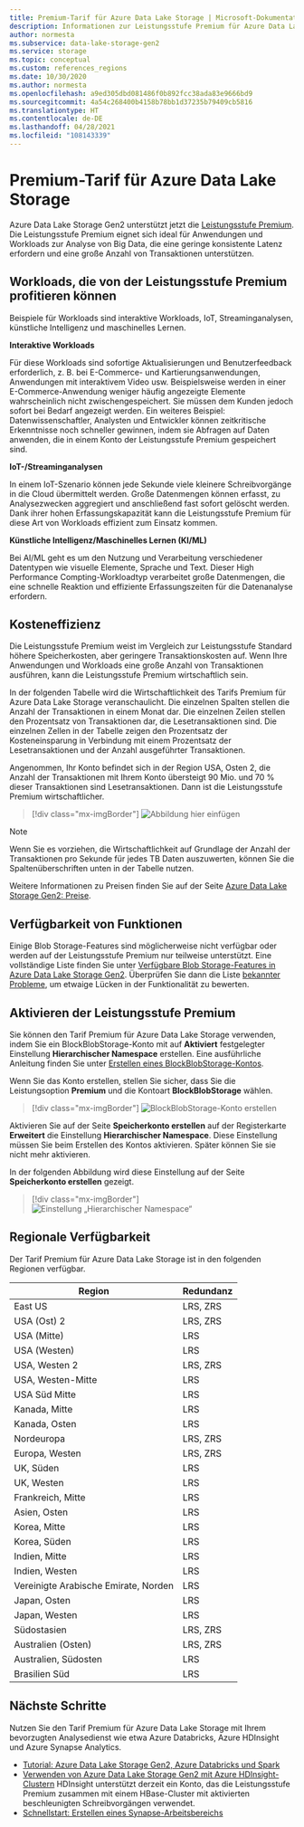 ```yaml
---
title: Premium-Tarif für Azure Data Lake Storage | Microsoft-Dokumentation
description: Informationen zur Leistungsstufe Premium für Azure Data Lake Storage Gen2
author: normesta
ms.subservice: data-lake-storage-gen2
ms.service: storage
ms.topic: conceptual
ms.custom: references_regions
ms.date: 10/30/2020
ms.author: normesta
ms.openlocfilehash: a9ed305dbd081486f0b892fcc38ada83e9666bd9
ms.sourcegitcommit: 4a54c268400b4158b78bb1d37235b79409cb5816
ms.translationtype: HT
ms.contentlocale: de-DE
ms.lasthandoff: 04/28/2021
ms.locfileid: "108143339"
---
```

# <a name="premium-tier-for-azure-data-lake-storage"></a>Premium-Tarif für Azure Data Lake Storage

Azure Data Lake Storage Gen2 unterstützt jetzt die [Leistungsstufe Premium](storage-blob-performance-tiers.md#premium-performance). Die Leistungsstufe Premium eignet sich ideal für Anwendungen und Workloads zur Analyse von Big Data, die eine geringe konsistente Latenz erfordern und eine große Anzahl von Transaktionen unterstützen.

## <a name="workloads-that-can-benefit-from-the-premium-performance-tier"></a>Workloads, die von der Leistungsstufe Premium profitieren können

Beispiele für Workloads sind interaktive Workloads, IoT, Streaminganalysen, künstliche Intelligenz und maschinelles Lernen. 

**Interaktive Workloads** 

Für diese Workloads sind sofortige Aktualisierungen und Benutzerfeedback erforderlich, z. B. bei E-Commerce- und Kartierungsanwendungen, Anwendungen mit interaktivem Video usw. Beispielsweise werden in einer E-Commerce-Anwendung weniger häufig angezeigte Elemente wahrscheinlich nicht zwischengespeichert. Sie müssen dem Kunden jedoch sofort bei Bedarf angezeigt werden. Ein weiteres Beispiel: Datenwissenschaftler, Analysten und Entwickler können zeitkritische Erkenntnisse noch schneller gewinnen, indem sie Abfragen auf Daten anwenden, die in einem Konto der Leistungsstufe Premium gespeichert sind. 

**IoT-/Streaminganalysen** 

In einem IoT-Szenario können jede Sekunde viele kleinere Schreibvorgänge in die Cloud übermittelt werden. Große Datenmengen können erfasst, zu Analysezwecken aggregiert und anschließend fast sofort gelöscht werden. Dank ihrer hohen Erfassungskapazität kann die Leistungsstufe Premium für diese Art von Workloads effizient zum Einsatz kommen. 

**Künstliche Intelligenz/Maschinelles Lernen (KI/ML)** 

Bei AI/ML geht es um den Nutzung und Verarbeitung verschiedener Datentypen wie visuelle Elemente, Sprache und Text. Dieser High Performance Compting-Workloadtyp verarbeitet große Datenmengen, die eine schnelle Reaktion und effiziente Erfassungszeiten für die Datenanalyse erfordern. 

## <a name="cost-effectiveness"></a>Kosteneffizienz

Die Leistungsstufe Premium weist im Vergleich zur Leistungsstufe Standard höhere Speicherkosten, aber geringere Transaktionskosten auf. Wenn Ihre Anwendungen und Workloads eine große Anzahl von Transaktionen ausführen, kann die Leistungsstufe Premium wirtschaftlich sein.

In der folgenden Tabelle wird die Wirtschaftlichkeit des Tarifs Premium für Azure Data Lake Storage veranschaulicht. Die einzelnen Spalten stellen die Anzahl der Transaktionen in einem Monat dar.  Die einzelnen Zeilen stellen den Prozentsatz von Transaktionen dar, die Lesetransaktionen sind. Die einzelnen Zellen in der Tabelle zeigen den Prozentsatz der Kosteneinsparung in Verbindung mit einem Prozentsatz der Lesetransaktionen und der Anzahl ausgeführter Transaktionen. 

Angenommen, Ihr Konto befindet sich in der Region USA, Osten 2, die Anzahl der Transaktionen mit Ihrem Konto übersteigt 90 Mio. und 70 % dieser Transaktionen sind Lesetransaktionen. Dann ist die Leistungsstufe Premium wirtschaftlicher.

> [!div class="mx-imgBorder"]
> ![Abbildung hier einfügen](./media/premium-tier-for-data-lake-storage/premium-performance-data-lake-storage-cost-analysis-table.png)

> [!NOTE] 
> Wenn Sie es vorziehen, die Wirtschaftlichkeit auf Grundlage der Anzahl der Transaktionen pro Sekunde für jedes TB Daten auszuwerten, können Sie die Spaltenüberschriften unten in der Tabelle nutzen.

Weitere Informationen zu Preisen finden Sie auf der Seite [Azure Data Lake Storage Gen2: Preise](https://azure.microsoft.com/pricing/details/storage/data-lake/).

## <a name="feature-availability"></a>Verfügbarkeit von Funktionen 

Einige Blob Storage-Features sind möglicherweise nicht verfügbar oder werden auf der Leistungsstufe Premium nur teilweise unterstützt. Eine vollständige Liste finden Sie unter [Verfügbare Blob Storage-Features in Azure Data Lake Storage Gen2](data-lake-storage-supported-blob-storage-features.md). Überprüfen Sie dann die Liste [bekannter Probleme](data-lake-storage-known-issues.md), um etwaige Lücken in der Funktionalität zu bewerten.

## <a name="enabling-the-premium-performance-tier"></a>Aktivieren der Leistungsstufe Premium 

Sie können den Tarif Premium für Azure Data Lake Storage verwenden, indem Sie ein BlockBlobStorage-Konto mit auf **Aktiviert** festgelegter Einstellung **Hierarchischer Namespace** erstellen. Eine ausführliche Anleitung finden Sie unter [Erstellen eines BlockBlobStorage-Kontos](../common/storage-account-create.md).

Wenn Sie das Konto erstellen, stellen Sie sicher, dass Sie die Leistungsoption **Premium** und die Kontoart **BlockBlobStorage** wählen.

> [!div class="mx-imgBorder"]
> ![BlockBlobStorage-Konto erstellen](./media/premium-tier-for-data-lake-storage/create-block-blob-storage-account.png)

Aktivieren Sie auf der Seite **Speicherkonto erstellen** auf der Registerkarte **Erweitert** die Einstellung **Hierarchischer Namespace**. Diese Einstellung müssen Sie beim Erstellen des Kontos aktivieren. Später können Sie sie nicht mehr aktivieren.

In der folgenden Abbildung wird diese Einstellung auf der Seite **Speicherkonto erstellen** gezeigt.

> [!div class="mx-imgBorder"]
> ![Einstellung „Hierarchischer Namespace“](./media/create-data-lake-storage-account/hierarchical-namespace-feature.png)

## <a name="regional-availability"></a>Regionale Verfügbarkeit

Der Tarif Premium für Azure Data Lake Storage ist in den folgenden Regionen verfügbar.

|Region|Redundanz|
|--|--|
|East US|LRS, ZRS|
|USA (Ost) 2|LRS, ZRS|
|USA (Mitte)|LRS|
|USA (Westen)|LRS|
|USA, Westen 2|LRS, ZRS|
|USA, Westen-Mitte|LRS|
|USA Süd Mitte|LRS|
|Kanada, Mitte|LRS|
|Kanada, Osten|LRS|
|Nordeuropa|LRS, ZRS|
|Europa, Westen|LRS, ZRS|
|UK, Süden|LRS|
|UK, Westen|LRS|
|Frankreich, Mitte|LRS|
|Asien, Osten|LRS|
|Korea, Mitte|LRS|
|Korea, Süden|LRS|
|Indien, Mitte|LRS|
|Indien, Westen|LRS|
|Vereinigte Arabische Emirate, Norden|LRS|
|Japan, Osten|LRS|
|Japan, Westen|LRS|
|Südostasien|LRS, ZRS|
|Australien (Osten)|LRS, ZRS|
|Australien, Südosten|LRS|
|Brasilien Süd|LRS|

## <a name="next-steps"></a>Nächste Schritte

Nutzen Sie den Tarif Premium für Azure Data Lake Storage mit Ihrem bevorzugten Analysedienst wie etwa Azure Databricks, Azure HDInsight und Azure Synapse Analytics. 

- [Tutorial: Azure Data Lake Storage Gen2, Azure Databricks und Spark](data-lake-storage-use-databricks-spark.md) 
- [Verwenden von Azure Data Lake Storage Gen2 mit Azure HDInsight-Clustern](../../hdinsight/hdinsight-hadoop-use-data-lake-storage-gen2.md) HDInsight unterstützt derzeit ein Konto, das die Leistungsstufe Premium zusammen mit einem HBase-Cluster mit aktivierten beschleunigten Schreibvorgängen verwendet.
- [Schnellstart: Erstellen eines Synapse-Arbeitsbereichs](../../synapse-analytics/quickstart-create-workspace.md)
